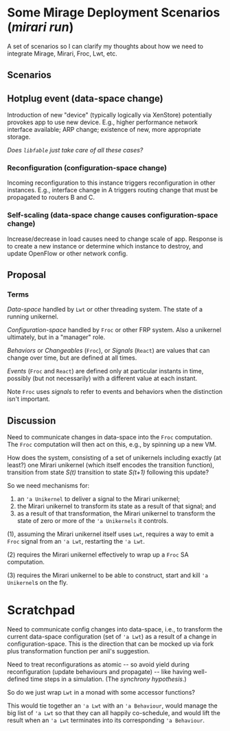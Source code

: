 # Some Mirage Deployment Scenarios (_mirari run_)

A set of scenarios so I can clarify my thoughts about how we need to integrate Mirage, Mirari, Froc, Lwt, etc.

## Scenarios

## Hotplug event (data-space change)

Introduction of new "device" (typically logically via XenStore) potentially provokes app to use new device. E.g., higher performance network interface available; ARP change; existence of new, more appropriate storage.

_Does `libfable` just take care of all these cases?_

### Reconfiguration (configuration-space change)

Incoming reconfiguration to this instance triggers reconfiguration in other instances. E.g., interface change in A triggers routing change that must be propagated to routers B and C.

### Self-scaling (data-space change causes configuration-space change)

Increase/decrease in load causes need to change scale of app. 
Response is to create a new instance or determine which instance to destroy, and update OpenFlow or other network config.

## Proposal

### Terms

_Data-space_ handled by `Lwt` or other threading system. The state of a running unikernel.

_Configuration-space_ handled by `Froc` or other FRP system. Also a unikernel ultimately, but in a "manager" role.

_Behaviors_ or _Changeables_ (`Froc`), or _Signals_ (`React`)  are values that can change over time, but are defined at all times.

_Events_ (`Froc` and `React`) are defined only at particular instants in time, possibly (but not necessarily) with a different value at each instant. 

Note `Froc` uses _signals_ to refer to events and behaviors when the distinction isn't important.

## Discussion

Need to communicate changes in data-space into the `Froc` computation. The `Froc` computation will then act on this, e.g., by spinning up a new VM.

How does the system, consisting of a set of unikernels including exactly (at least?) one Mirari unikernel (which itself encodes the transition function), transition from state _S(t)_ transition to state _S(t+1)_ following this update?

So we need mechanisms for:

1. an `'a Unikernel` to deliver a signal to the Mirari unikernel;
2. the Mirari unikernel to transform its state as a result of that signal; and
3. as a result of that transformation, the Mirari unikernel to transform the state of zero or more of the `'a Unikernels` it controls.

(1), assuming the Mirari unikernel itself uses `Lwt`, requires a way to emit a `Froc` signal from an `'a Lwt`, restarting the `'a Lwt`.

(2) requires the Mirari unikernel effectively to wrap up a `Froc` SA computation.

(3) requires the Mirari unikernel  to be able to construct, start and kill `'a Unikernel`s on the fly.


# Scratchpad

Need to communicate config changes into data-space, i.e., to transform the current data-space configuration (set of `'a Lwt`) as a result of a change in configuration-space. This is the direction that can be mocked up via fork plus transformation function per anil's suggestion.

Need to treat reconfigurations as atomic -- so avoid yield during reconfiguration (update behaviours and propagate) -- like having well-defined time steps in a simulation. (The _synchrony hypothesis_.)

So do we just wrap `Lwt` in a monad with some accessor functions?

This would tie together an `'a Lwt` with an `'a Behaviour`, would manage the big list of `'a Lwt` so that they can all happily co-schedule, and would lift the result when an `'a Lwt` terminates into its corresponding `'a Behaviour`.
